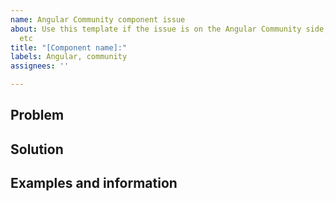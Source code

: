 ```yaml
---
name: Angular Community component issue
about: Use this template if the issue is on the Angular Community side, bug, enhancement
  etc
title: "[Component name]:"
labels: Angular, community
assignees: ''

---
```


## Problem

## Solution

## Examples and information

